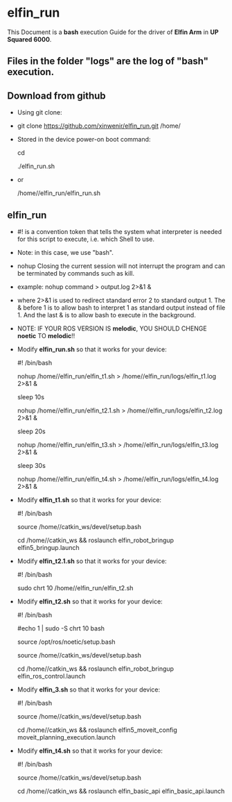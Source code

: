# elfin_run
This Document is a **bash** execution Guide for the driver of **Elfin Arm** in **UP Squared 6000**.

## Files in the folder "logs" are the log of "bash" execution.

## Download from github

- Using git clone:
- 
    git clone https://github.com/xinwenir/elfin_run.git /home/<Your Name>

- Stored in the device power-on boot command:

    cd <YOUR PATH OF ELFIN_RUN>
    
    ./elfin_run.sh

- or

    /home/<Your Name>/elfin_run/elfin_run.sh

## elfin_run
- #! is a convention token that tells the system what interpreter is needed for this script to execute, i.e. which Shell to use. 
- Note: in this case, we use "bash".
- nohup Closing the current session will not interrupt the program and can be terminated by commands such as kill.
- example:
    nohup command > output.log 2>&1 &
- where 2>&1 is used to redirect standard error 2 to standard output 1. The & before 1 is to allow bash to interpret 1 as standard output instead of file 1. And the last & is to allow bash to execute in the background.

- NOTE: IF YOUR ROS VERSION IS **melodic**, YOU SHOULD CHENGE **noetic** TO **melodic**!!
- Modify **elfin_run.sh** so that it works for your device:

    #! /bin/bash
    
    nohup /home/<Your Name>/elfin_run/elfin_t1.sh > /home/<Your Name>/elfin_run/logs/elfin_t1.log 2>&1 &
    
    sleep 10s
    
    nohup /home/<Your Name>/elfin_run/elfin_t2.1.sh > /home/<Your Name>/elfin_run/logs/elfin_t2.log 2>&1 & 
    
    sleep 20s
    
    nohup /home/<Your Name>/elfin_run/elfin_t3.sh > /home/<Your Name>/elfin_run/logs/elfin_t3.log 2>&1 &
    
    sleep 30s
    
    nohup /home/<Your Name>/elfin_run/elfin_t4.sh > /home/<Your Name>/elfin_run/logs/elfin_t4.log 2>&1 &

- Modify **elfin_t1.sh** so that it works for your device: 

    #! /bin/bash
    
    source /home/<Your Name>/catkin_ws/devel/setup.bash
    
    cd /home/<Your Name>/catkin_ws && roslaunch elfin_robot_bringup elfin5_bringup.launch

- Modify **elfin_t2.1.sh** so that it works for your device: 

    #! /bin/bash
    
    sudo chrt 10 /home/<Your Name>/elfin_run/elfin_t2.sh

- Modify **elfin_t2.sh** so that it works for your device: 

    #! /bin/bash
    
    #echo 1 | sudo -S chrt 10 bash
    
    source /opt/ros/noetic/setup.bash
    
    source /home/<Your Name>/catkin_ws/devel/setup.bash
    
    cd /home/<Your Name>/catkin_ws && roslaunch elfin_robot_bringup elfin_ros_control.launch

- Modify **elfin_3.sh** so that it works for your device: 

    #! /bin/bash
    
    source /home/<Your Name>/catkin_ws/devel/setup.bash
    
    cd /home/<Your Name>/catkin_ws && roslaunch elfin5_moveit_config moveit_planning_execution.launch

- Modify **elfin_t4.sh** so that it works for your device: 

    #! /bin/bash
    
    source /home/<Your Name>/catkin_ws/devel/setup.bash
    
    cd /home/<Your Name>/catkin_ws && roslaunch elfin_basic_api elfin_basic_api.launch
